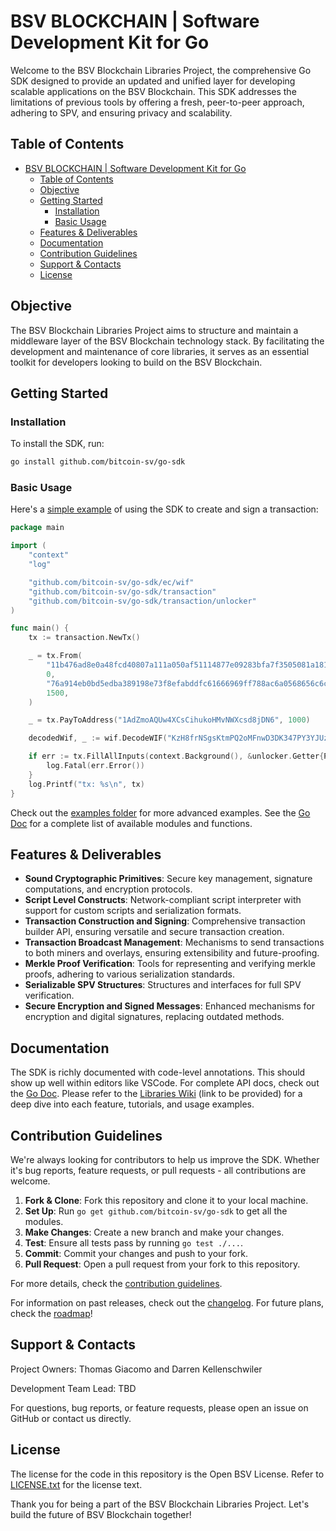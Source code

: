# BSV BLOCKCHAIN | Software Development Kit for Go

Welcome to the BSV Blockchain Libraries Project, the comprehensive Go SDK designed to provide an updated and unified layer for developing scalable applications on the BSV Blockchain. This SDK addresses the limitations of previous tools by offering a fresh, peer-to-peer approach, adhering to SPV, and ensuring privacy and scalability.

## Table of Contents

- [BSV BLOCKCHAIN | Software Development Kit for Go](#bsv-blockchain--software-development-kit-for-go)
  - [Table of Contents](#table-of-contents)
  - [Objective](#objective)
  - [Getting Started](#getting-started)
    - [Installation](#installation)
    - [Basic Usage](#basic-usage)
  - [Features \& Deliverables](#features--deliverables)
  - [Documentation](#documentation)
  - [Contribution Guidelines](#contribution-guidelines)
  - [Support \& Contacts](#support--contacts)
  - [License](#license)

## Objective

The BSV Blockchain Libraries Project aims to structure and maintain a middleware layer of the BSV Blockchain technology stack. By facilitating the development and maintenance of core libraries, it serves as an essential toolkit for developers looking to build on the BSV Blockchain.

## Getting Started

### Installation

To install the SDK, run:

```bash
go install github.com/bitcoin-sv/go-sdk
```

### Basic Usage

Here's a [simple example](https://goplay.tools/snippet/uFtQua2P5-0) of using the SDK to create and sign a transaction:

```go
package main

import (
	"context"
	"log"

	"github.com/bitcoin-sv/go-sdk/ec/wif"
	"github.com/bitcoin-sv/go-sdk/transaction"
	"github.com/bitcoin-sv/go-sdk/transaction/unlocker"
)

func main() {
	tx := transaction.NewTx()

	_ = tx.From(
		"11b476ad8e0a48fcd40807a111a050af51114877e09283bfa7f3505081a1819d",
		0,
		"76a914eb0bd5edba389198e73f8efabddfc61666969ff788ac6a0568656c6c6f",
		1500,
	)

	_ = tx.PayToAddress("1AdZmoAQUw4XCsCihukoHMvNWXcsd8jDN6", 1000)

	decodedWif, _ := wif.DecodeWIF("KzH8frNSgsKtmPQ2oMFnwD3DK347PY3YJUzE1dCKNKLaWSfHaXGC")

	if err := tx.FillAllInputs(context.Background(), &unlocker.Getter{PrivateKey: decodedWif.PrivKey}); err != nil {
		log.Fatal(err.Error())
	}
	log.Printf("tx: %s\n", tx)
}

```

Check out the [examples folder](https://github.com/bitcoin-sv/go-sdk/tree/master/examples) for more advanced examples. See the [Go Doc](https://pkg.go.dev/github.com/bitcoin-sv/go-sdk) for a complete list of available modules and functions.

## Features & Deliverables

- **Sound Cryptographic Primitives**: Secure key management, signature computations, and encryption protocols.
- **Script Level Constructs**: Network-compliant script interpreter with support for custom scripts and serialization formats.
- **Transaction Construction and Signing**: Comprehensive transaction builder API, ensuring versatile and secure transaction creation.
- **Transaction Broadcast Management**: Mechanisms to send transactions to both miners and overlays, ensuring extensibility and future-proofing.
- **Merkle Proof Verification**: Tools for representing and verifying merkle proofs, adhering to various serialization standards.
- **Serializable SPV Structures**: Structures and interfaces for full SPV verification.
- **Secure Encryption and Signed Messages**: Enhanced mechanisms for encryption and digital signatures, replacing outdated methods.

## Documentation

The SDK is richly documented with code-level annotations. This should show up well within editors like VSCode. For complete API docs, check out the [Go Doc](https://pkg.go.dev/github.com/bitcoin-sv/go-sdk). Please refer to the [Libraries Wiki](#) (link to be provided) for a deep dive into each feature, tutorials, and usage examples.

## Contribution Guidelines

We're always looking for contributors to help us improve the SDK. Whether it's bug reports, feature requests, or pull requests - all contributions are welcome.

1. **Fork & Clone**: Fork this repository and clone it to your local machine.
2. **Set Up**: Run `go get github.com/bitcoin-sv/go-sdk` to get all the modules.
3. **Make Changes**: Create a new branch and make your changes.
4. **Test**: Ensure all tests pass by running `go test ./...`.
5. **Commit**: Commit your changes and push to your fork.
6. **Pull Request**: Open a pull request from your fork to this repository.

For more details, check the [contribution guidelines](./CONTRIBUTING.md).

For information on past releases, check out the [changelog](./CHANGELOG.md). For future plans, check the [roadmap](./ROADMAP.md)!

## Support & Contacts

Project Owners: Thomas Giacomo and Darren Kellenschwiler

Development Team Lead: TBD

For questions, bug reports, or feature requests, please open an issue on GitHub or contact us directly.

## License

The license for the code in this repository is the Open BSV License. Refer to [LICENSE.txt](./LICENSE.txt) for the license text.

Thank you for being a part of the BSV Blockchain Libraries Project. Let's build the future of BSV Blockchain together!
